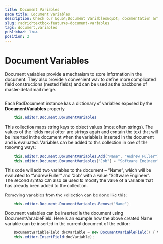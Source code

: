 ```yaml
---
title: Document Variables
page_title: Document Variables
description: Check our &quot;Document Variables&quot; documentation article for the RadRichTextBox {{ site.framework_name }} control.
slug: radrichtextbox-features-document-variables
tags: document,variables
published: True
position: 2
---
```


# Document Variables



Document variables provide a mechanism to store information in the document. They also provide a convenient way to define more complicated field constructions (nested fields) and can be used as the backbone of master-detail mail merge.
      

## 

Each RadDocument instance has a dictionary of variables exposed by the __DocumentVariables__ property:
        



```C#
	this.editor.Document.DocumentVariables
```



This collection maps string keys to object values (most often strings). The values of the fields most often are strings again and contain the text that will be inserted in the document when the variable is inserted in the document and is evaluated. Variables can be added to this collection in one of the following ways:
        



```C#
	this.editor.Document.DocumentVariables.Add("Name", "Andrew Fuller");
	this.editor.Document.DocumentVariables["Job"] = "Software Engineer";
```



This code will add two variables to the document – “Name”, which will be evaluated to “Andrew Fuller” and “Job” with a value “Software Engineer”. The second syntax can also be used to modify the value of a variable that has already been added to the collection.

Removing variables from the collection can be done like this:



```C#
	this.editor.Document.DocumentVariables.Remove("Name");
```



Document variables can be inserted in the document using DocumentVariableField. Here is an example how the above created Name variable can be inserted in the current document of the editor:



```C#
	DocumentVariableField docVariable = new DocumentVariableField() { VariableName = "Name" };
	this.editor.InsertField(docVariable);	
```


